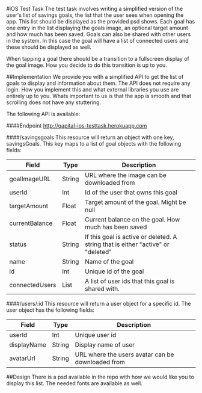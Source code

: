 #iOS Test Task
The test task involves writing a simplified version of the user's list of savings goals, the list that the user sees when opening the app. This list should be displayed as the provided psd shows. Each goal has one entry in the list displaying the goals image, an optional target amount and how much has been saved. Goals can also be shared with other users in the system. In this case the goal will have a list of connected users and these should be displayed as well. 

When tapping a goal there should be a transition to a fullscreen display of the goal image. How you decide to do this transition is up to you.

##Implementation
We provide you with a simplified API to get the list of goals to display and information about them. The API does not require any login. How you implement this and what external libraries you use are entirely up to you. Whats important to us is that the app is smooth and that scrolling does not have any stuttering.


The following API is available:

####Endpoint
http://qapital-ios-testtask.herokuapp.com

####/savingsgoals
This resource will return an object with one key, savingsGoals. This key maps to a list of goal objects with the following fields:

| Field          | Type	     | Description |
| -------------- | --------- | ----------- |
| goalImageURL   | String    | URL where the image can be downloaded from |
| userId         | Int       | Id of the user that owns this goal |
| targetAmount   | Float     | Target amount of the goal. Might be null |
| currentBalance | Float     | Current balance on the goal. How much has been saved |
| status         | String    | If this goal is active or deleted. A string that is either "active" or "deleted" |
| name           | String    | Name of the goal |
| id             | Int       | Unique id of the goal |
| connectedUsers | List<Int> | A list of user ids that this goal is shared with. |

####/users/:id
This resource will return a user object for a specific id. The user object has the following fields:

| Field          | Type   | Description |
| -------------- | ------ | ----------- |
| userId         | Int    | Unique user id |
| displayName    | String | Display name of user |
| avatarUrl      | String | URL where the users avatar can be downloaded from |

##Design
There is a psd available in the repo with how we would like you to display this list. The needed fonts are available as well.